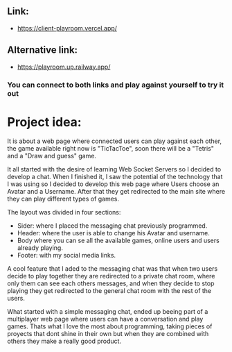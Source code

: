 ## Link:
* https://client-playroom.vercel.app/

## Alternative link:
* https://playroom.up.railway.app/

### You can connect to both links and play against yourself to try it out

# Project idea:

It is about a web page where connected users can play against each other, the game available right now is "TicTacToe", soon there will be a "Tetris" and a "Draw and guess" game. 

It all started with the desire of learning Web Socket Servers so I decided to develop a chat.
When I finished it, I saw the potential of the technology that I was using so I decided to develop this web page where Users choose an Avatar and a Username. After that they get redirected to the main site where they can play different types of games.

The layout was divided in four sections:
* Sider: where I placed the messaging chat previously programmed.
* Header: where the user is able to change his Avatar and username.
* Body where you can se all the available games, online users and users already playing.
* Footer: with my social media links.

A cool feature that I aded to the messaging chat was that when two users decide to play together they are redirected to a private chat room, where only them can see each others messages, and when they decide to stop playing they get redirected to the general chat room with the rest of the users.

What started with a simple messaging chat, ended up beeing part of a multiplayer web page where users can have a conversation and play games. Thats what I love the most about programming, taking pieces of proyects that dont shine in their own but when they are combined with others they make a really good product.
